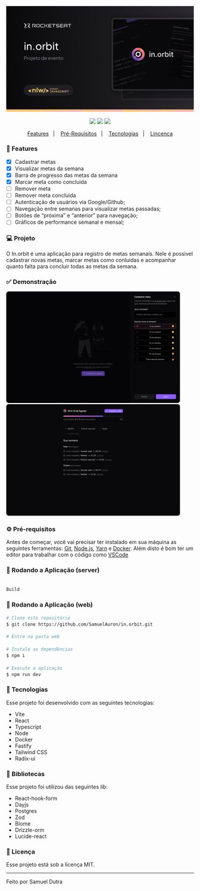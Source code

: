 <img src="https://github.com/SamuelAuron/assets/blob/main/in-orbit/Thumbnail.png" />

<p align="center">
  <img src="https://img.shields.io/badge/react-17.0.2-informational"/>
  <img src="https://img.shields.io/badge/next-10.1.3-important" />
  <img src="https://img.shields.io/badge/license-MIT-success"/>
</p>

<p align="center">
  <a href="#-features">Features</a>&nbsp;&nbsp;&nbsp;|&nbsp;&nbsp;&nbsp;
  <a href="#-pré-requisitos">Pré-Requisitos</a>&nbsp;&nbsp;&nbsp;|&nbsp;&nbsp;&nbsp;
  <a href="#-tecnologias">Tecnologias</a>&nbsp;&nbsp;&nbsp;|&nbsp;&nbsp;&nbsp;
  <a href="#-licença">Lincença</a>
</p>

### 📎 Features 

- [x] Cadastrar metas
- [x] Visualizar metas da semana
- [x] Barra de progresso das metas da semana
- [x] Marcar meta como concluida
- [ ] Remover meta
- [ ] Remover meta concluida
- [ ] Autenticação de usuários via Google/Github;
- [ ] Navegação entre semanas para visualizar metas passadas;
- [ ] Botões de “próxima” e “anterior” para navegação;
- [ ] Gráficos de performance semanal e mensal;

### 💻 Projeto

O In.orbit é uma aplicação para registro de metas semanais. Nele é possivel cadastrar novas metas, marcar metas como conluidas e acompanhar quanto falta para concluir todas as metas da semana.

### ✅ Demonstração
<p >
  <img src="https://github.com/SamuelAuron/assets/blob/main/in-orbit/Create%20goal.png" height="300" />
  <img src="https://github.com/SamuelAuron/assets/blob/main/in-orbit/Goals.png" height="300" />
</p>


### ⚙ Pré-requisitos

Antes de começar, você vai precisar ter instalado em sua máquina as seguintes ferramentas:
[Git](https://git-scm.com), [Node.js](https://nodejs.org/en/), [Yarn](https://yarnpkg.com/) e [Docker](https://www.docker.com/). 
Além disto é bom ter um editor para trabalhar com o código como [VSCode](https://code.visualstudio.com/)

### 📗 Rodando a Aplicação (server)

```bash

Build
```


### 📗 Rodando a Aplicação (web)

```bash
# Clone este repositório
$ git clone https://github.com/SamuelAuron/in.orbit.git

# Entre na pasta web

# Instale as dependências
$ npm i

# Execute a aplicação
$ npm run dev

```

### 🚀 Tecnologias

Esse projeto foi desenvolvido com as seguintes tecnologias:

- Vite
- React
- Typescript
- Node
- Docker
- Fastify
- Tailwind CSS
- Radix-ui

### 📕 Bibliotecas

Esse projeto foi utilizou das seguintes lib:
- React-hook-form
- Dayjs
- Postgres
- Zod
- Biome
- Drizzle-orm
- Lucide-react


### 📝 Licença

Esse projeto está sob a licença MIT.

<hr/>

Feito por Samuel Dutra
